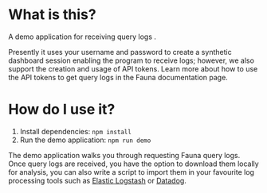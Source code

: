 # What is this?

A demo application for receiving query logs .

Presently it uses your username and password to create a synthetic dashboard session enabling the program to receive logs; however, we also support the creation and usage of API tokens. Learn more about how to use the API tokens to get query logs in the Fauna documentation page.

# How do I use it?

1. Install dependencies: `npm install`
2. Run the demo application: `npm run demo`

The demo application walks you through requesting Fauna query logs.
Once query logs are received, you have the option to download them
locally for analysis, you can also write a script to import them in your favourite log processing tools such 
as [Elastic Logstash](https://www.elastic.co/logstash/) or [Datadog](https://www.datadoghq.com/).
